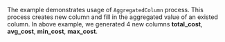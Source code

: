 The example demonstrates usage of `AggregatedColumn` process. This process creates new column and fill in the aggregated value of an existed column. In above example, we generated 4 new columns __total_cost__, __avg_cost__, __min_cost__, __max_cost__.